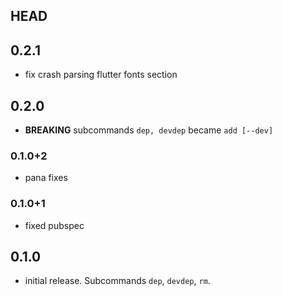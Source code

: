 ## HEAD

## 0.2.1

- fix crash parsing flutter fonts section

## 0.2.0

- **BREAKING** subcommands `dep, devdep` became `add [--dev]`

### 0.1.0+2

- pana fixes

### 0.1.0+1

- fixed pubspec

## 0.1.0

- initial release. Subcommands `dep`, `devdep`, `rm`.
